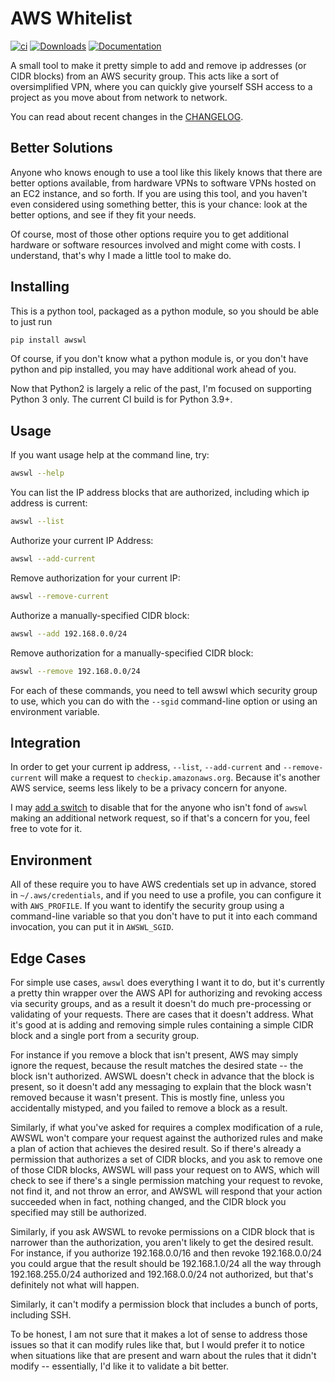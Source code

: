 # AWS Whitelist

[![ci](https://github.com/geoffreywiseman/awswl/actions/workflows/ci.yml/badge.svg)](https://github.com/geoffreywiseman/awswl/actions/workflows/ci.yml)
[![Downloads](https://static.pepy.tech/badge/awswl)](https://pepy.tech/project/awswl)
[![Documentation](https://readthedocs.org/projects/awswl/badge/)](https://awswl.readthedocs.io/en/latest/)

A small tool to make it pretty simple to add and remove ip addresses (or CIDR blocks) from an AWS
security group. This acts like a sort of oversimplified VPN, where you can quickly give yourself
SSH access to a project as you move about from network to network.

You can read about recent changes in the [CHANGELOG](CHANGELOG.md).


## Better Solutions

Anyone who knows enough to use a tool like this likely knows that there are better options 
available, from hardware VPNs to software VPNs hosted on an EC2 instance, and so forth. If you
are using this tool, and you haven't even considered using something better, this is your chance:
look at the better options, and see if they fit your needs.

Of course, most of those other options require you to get additional hardware or software resources 
involved and might come with costs. I understand, that's why I made a little tool to make do.

## Installing

This is a python tool, packaged as a python module, so you should be able to just run

```bash
pip install awswl
```    

Of course, if you don't know what a python module is, or you don't have python and pip installed,
you may have additional work ahead of you.

Now that Python2 is largely a relic of the past, I'm focused on supporting Python 3 only. The current CI build is for Python 3.9+.

## Usage

If you want usage help at the command line, try:

```bash
awswl --help
```

You can list the IP address blocks that are authorized, including which ip address is current:

```bash
awswl --list
```

Authorize your current IP Address:

```bash
awswl --add-current
```

Remove authorization for your current IP:

```bash
awswl --remove-current
```

Authorize a manually-specified CIDR block:

```bash
awswl --add 192.168.0.0/24
```

Remove authorization for a manually-specified CIDR block:

```bash
awswl --remove 192.168.0.0/24
```

For each of these commands, you need to tell awswl which security group to use, which you can do
with the ``--sgid`` command-line option or using an environment variable.


## Integration

In order to get your current ip address, ``--list``, ``--add-current`` and ``--remove-current`` will make a request to ``checkip.amazonaws.org``. Because it's another AWS service, seems less likely to be a privacy concern for anyone.

I may [add a switch](https://github.com/geoffreywiseman/awswl/issues/3) to disable that for the anyone who isn't fond of `awswl` making an additional network request, so if that's a concern for you, feel free to vote for it.




## Environment

All of these require you to have AWS credentials set up in advance, stored in
``~/.aws/credentials``, and if you need to use a profile, you can configure it with
``AWS_PROFILE``. If you want to identify the security group using a command-line variable so that
you don't have to put it into each command invocation, you can put it in ``AWSWL_SGID``.


## Edge Cases

For simple use cases, ``awswl`` does everything I want it to do, but it's currently a pretty thin
wrapper over the AWS API for authorizing and revoking access via security groups, and as a result
it doesn't do much pre-processing or validating of your requests. There are cases that it doesn't
address. What it's good at is adding and removing simple rules containing a simple CIDR block
and a single port from a security group.

For instance if you remove a block that isn't present, AWS may simply ignore the request, because
the result matches the desired state -- the block isn't authorized. AWSWL doesn't check in advance
that the block is present, so it doesn't add any messaging to explain that the block wasn't removed
because it wasn't present. This is mostly fine, unless you accidentally mistyped, and you failed to
remove a block as a result.

Similarly, if what you've asked for requires a complex modification of a rule, AWSWL won't
compare your request against the authorized rules and make a plan of action that achieves the
desired result. So if there's already a permission that authorizes a set of CIDR blocks, and you
ask to remove one of those CIDR blocks, AWSWL will pass your request on to AWS, which will check
to see if there's a single permission matching your request to revoke, not find it, and not
throw an error, and AWSWL will respond that your action succeeded when in fact, nothing changed,
and the CIDR block you specified may still be authorized.

Similarly, if you ask AWSWL to revoke permissions on a CIDR block that is narrower than the
authorization, you aren't likely to get the desired result. For instance, if you authorize
192.168.0.0/16 and then revoke 192.168.0.0/24 you could argue that the result should be
192.168.1.0/24 all the way through 192.168.255.0/24 authorized and 192.168.0.0/24 not authorized,
but that's definitely not what will happen.

Similarly, it can't modify a permission block that includes a bunch of ports, including SSH.

To be honest, I am not sure that it makes a lot of sense to address those issues so that it can modify
rules like that, but I would prefer it to notice when situations like that are present and warn
about the rules that it didn't modify -- essentially, I'd like it to validate a bit better.
